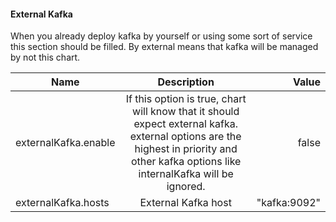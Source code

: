 #### External Kafka

When you already deploy kafka by yourself or using some sort of service this section should be filled.
By external means that kafka will be managed by not this chart.

| Name                                |                                                                                      Description                                                                                       |               Value |
|-------------------------------------|:--------------------------------------------------------------------------------------------------------------------------------------------------------------------------------------:|--------------------:|
| externalKafka.enable                | If this option is true, chart will know that it should expect external kafka. external options are the highest in priority and other kafka options like internalKafka will be ignored. |               false |
| externalKafka.hosts                 |                                                                                  External Kafka host                                                                                   |        "kafka:9092" |

